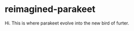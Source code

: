 # reimagined-parakeet
<body> Hi. </body>
<body>
<tspan> This is where parakeet evolve into the new bird of furter.</tspan>
</body>
